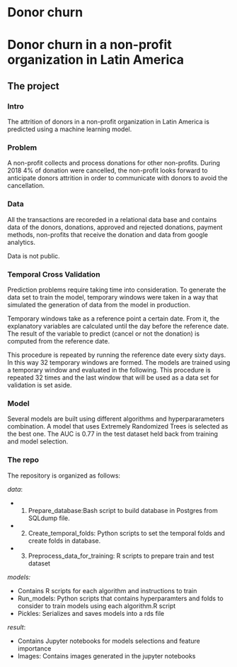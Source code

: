 # Donor churn
# Donor churn in a non-profit organization in Latin America

## The project 

### Intro

The attrition of donors in a non-profit organization in Latin America is predicted using a machine learning model. 

### Problem

A non-profit collects and process donations for other non-profits. During 2018 4% of donation were cancelled, the non-profit looks forward to anticipate donors attrition in order to communicate with donors to avoid the cancellation. 

### Data

All the transactions are recoreded in a relational data base and contains data of the donors, donations, approved and rejected donations, payment methods, non-profits that receive the donation and data from google analytics. 

Data is not public.

### Temporal Cross Validation
Prediction problems require taking time into consideration. To generate the data set to train the model, temporary windows were taken in a way that simulated the generation of data from the model in production.

Temporary windows take as a reference point a certain date. From it, the explanatory variables are calculated until the day before the reference date. The result of the variable to predict (cancel or not the donation) is computed from the reference date.

This procedure is repeated by running the reference date every sixty days. In this way 32 temporary windows are formed.
The models are trained using a temporary window and evaluated in the following. This procedure is repeated 32 times and the last window that will be used as a data set for validation is set aside.


### Model

Several models are built using different algorithms and hyperpararameters combination. A model that uses Extremely Randomized Trees is selected as the best one. The AUC is 0.77 in the test dataset held back from training and model selection. 

### The repo

The repository is organized as follows:

*data*: 

- 1. Prepare_database:Bash script to build database in Postgres from SQLdump file. 
- 2. Create_temporal_folds: Python scripts to set the temporal folds and create folds in database.
- 3. Preprocess_data_for_training: R scripts to prepare train and test dataset

*models:*
- Contains R scripts for each algorithm and instructions to train
- Run_models: Python scripts that contains hyperparamters and folds to consider to train models using each algorithm.R script
- Pickles: Serializes and saves models into a rds file

*result*:
- Contains Jupyter notebooks for models selections and feature importance
- Images: Contains images generated in the jupyter notebooks
